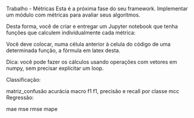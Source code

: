 Trabalho - Métricas
Esta é a próxima fase do seu framework. Implementar um módulo com métricas para avaliar seus algoritmos. 

Desta forma, você de criar e entregar um Jupyter notebook que tenha funções que calculem individualmente cada métrica:

Você deve colocar, numa célula anterior à celula do código de uma determinada função, a fórmula em latex desta.

Dica: você pode fazer os cálculos usando operações com vetores em numpy, sem precisar explicitar um loop. 

Classificação: 

matriz_confusão 
acurácia
macro f1
f1, precisão e recall por classe
mcc
Regressão:

mae
mse
rmse
mape
